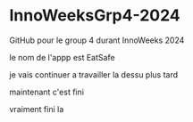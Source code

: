 # InnoWeeksGrp4-2024
GitHub pour le group 4 durant InnoWeeks 2024

le nom de l'appp est EatSafe



je vais continuer a travailler la dessu plus tard



maintenant c'est fini


vraiment fini la